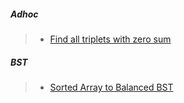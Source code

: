 ##### Adhoc

> - [Find all triplets with zero sum](https://www.geeksforgeeks.org/find-triplets-array-whose-sum-equal-zero/)

##### BST
> - [Sorted Array to Balanced BST](https://www.geeksforgeeks.org/sorted-array-to-balanced-bst/)

